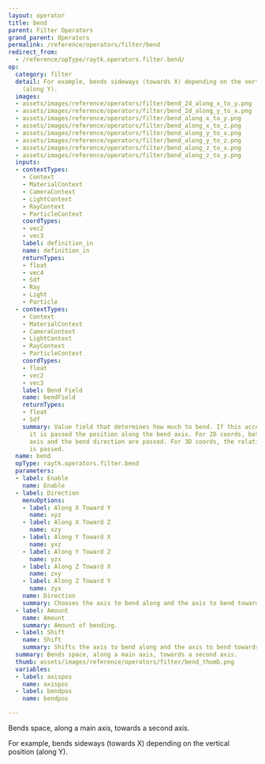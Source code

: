 ```yaml
---
layout: operator
title: bend
parent: Filter Operators
grand_parent: Operators
permalink: /reference/operators/filter/bend
redirect_from:
  - /reference/opType/raytk.operators.filter.bend/
op:
  category: filter
  detail: For example, bends sideways (towards X) depending on the vertical position
    (along Y).
  images:
  - assets/images/reference/operators/filter/bend_2d_along_x_to_y.png
  - assets/images/reference/operators/filter/bend_2d_along_y_to_x.png
  - assets/images/reference/operators/filter/bend_along_x_to_y.png
  - assets/images/reference/operators/filter/bend_along_x_to_z.png
  - assets/images/reference/operators/filter/bend_along_y_to_x.png
  - assets/images/reference/operators/filter/bend_along_y_to_z.png
  - assets/images/reference/operators/filter/bend_along_z_to_x.png
  - assets/images/reference/operators/filter/bend_along_z_to_y.png
  inputs:
  - contextTypes:
    - Context
    - MaterialContext
    - CameraContext
    - LightContext
    - RayContext
    - ParticleContext
    coordTypes:
    - vec2
    - vec3
    label: definition_in
    name: definition_in
    returnTypes:
    - float
    - vec4
    - Sdf
    - Ray
    - Light
    - Particle
  - contextTypes:
    - Context
    - MaterialContext
    - CameraContext
    - LightContext
    - RayContext
    - ParticleContext
    coordTypes:
    - float
    - vec2
    - vec3
    label: Bend Field
    name: bendField
    returnTypes:
    - float
    - Sdf
    summary: Value field that determines how much to bend. If this accepts 1D coords,
      it is passed the position along the bend axis. For 2D coords, both the bend
      axis and the bend direction are passed. For 3D coords, the relative XYZ position
      is passed.
  name: bend
  opType: raytk.operators.filter.bend
  parameters:
  - label: Enable
    name: Enable
  - label: Direction
    menuOptions:
    - label: Along X Toward Y
      name: xyz
    - label: Along X Toward Z
      name: xzy
    - label: Along Y Toward X
      name: yxz
    - label: Along Y Toward Z
      name: yzx
    - label: Along Z Toward X
      name: zxy
    - label: Along Z Toward Y
      name: zyx
    name: Direction
    summary: Chooses the axis to bend along and the axis to bend towards.
  - label: Amount
    name: Amount
    summary: Amount of bending.
  - label: Shift
    name: Shift
    summary: Shifts the axis to bend along and the axis to bend towards.
  summary: Bends space, along a main axis, towards a second axis.
  thumb: assets/images/reference/operators/filter/bend_thumb.png
  variables:
  - label: axispos
    name: axispos
  - label: bendpos
    name: bendpos

---
```



Bends space, along a main axis, towards a second axis.

For example, bends sideways (towards X) depending on the vertical position (along Y).